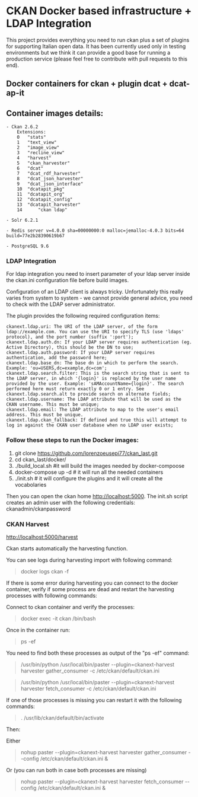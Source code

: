 # CKAN Docker based infrastructure + LDAP Integration

This project provides everything you need to run ckan plus a set of plugins for supporting Italian open data. It has been currently used only in testing environments but we think it can provide a good base for running a production service (please feel free to contribute with pull requests to this end). 

## Docker containers for ckan + plugin dcat + dcat-ap-it

## Container images details:

	- Ckan 2.6.2
		Extensions:
		0	"stats"
		1	"text_view"
		2	"image_view"
		3	"recline_view"
		4	"harvest"
		5	"ckan_harvester"
		6	"dcat"
		7	"dcat_rdf_harvester"
		8	"dcat_json_harvester"
		9	"dcat_json_interface"
		10	"dcatapit_pkg"
		11	"dcatapit_org"
		12	"dcatapit_config"
		13	"dcatapit_harvester"
		14      "ckan ldap"

	- Solr 6.2.1

	- Redis server v=4.0.0 sha=00000000:0 malloc=jemalloc-4.0.3 bits=64 build=77e2b28390619b67

	- PostgreSQL 9.6

### LDAP Integration
For ldap integration you need to insert parameter of your ldap server inside the ckan.ini configuration file before build images.

Configuration of an LDAP client is always tricky. Unfortunately this really varies from system to system - we cannot provide general advice, you need to check with the LDAP server administrator.

The plugin provides the following required configuration items:

    ckanext.ldap.uri: The URI of the LDAP server, of the form ldap://example.com. You can use the URI to specify TLS (use 'ldaps' protocol), and the port number (suffix ':port');
    ckanext.ldap.auth.dn: If your LDAP server requires authentication (eg. Active Directory), this should be the DN to use;
    ckanext.ldap.auth.password: If your LDAP server requires authentication, add the password here;
    ckanext.ldap.base_dn: The base dn in which to perform the search. Example: 'ou=USERS,dc=example,dc=com';
    ckanext.ldap.search.filter: This is the search string that is sent to the LDAP server, in which '{login}' is replaced by the user name provided by the user. Example: 'sAMAccountName={login}'. The search performed here must return exactly 0 or 1 entry. See ckanext.ldap.search.alt to provide search on alternate fields;
    ckanext.ldap.username: The LDAP attribute that will be used as the CKAN username. This must be unique;
    ckanext.ldap.email: The LDAP attribute to map to the user's email address. This must be unique.
    ckanext.ldap.ckan_fallback: If defined and true this will attempt to log in against the CKAN user database when no LDAP user exists;


### Follow these steps to run the Docker images:

1. git clone https://github.com/lorenzoeusepi77/ckan_last.git
2. cd ckan_last/docker/
3. ./build_local.sh #it will build the images needed by docker-compoose
4. docker-compose up -d # it will run all the needed containers
5. ./init.sh # it will configure the plugins and it will create all the vocabolaries

Then you can open the ckan home [http://localhost:5000](http://localhost:5000).
The init.sh script creates an admin user with the following credentials: ckanadmin/ckanpassword


### CKAN Harvest
[http://localhost:5000/harvest](http://localhost:5000/harvest)

Ckan starts automatically the harvesting function.

You can see logs during harvesting import with following command:

> docker logs ckan -f

If there is some error during harvesting you can connect to the docker container,
verify if some process are dead and restart the harvesting processes with following commands:

Connect to ckan container and verify the processes:

> docker exec -it ckan /bin/bash

Once in the container run:

> ps -ef

You need to find both these processes as output of the "ps -ef" command:

> /usr/bin/python /usr/local/bin/paster --plugin=ckanext-harvest harvester gather_consumer -c /etc/ckan/default/ckan.ini

> /usr/bin/python /usr/local/bin/paster --plugin=ckanext-harvest harvester fetch_consumer -c /etc/ckan/default/ckan.ini


If one of those processes is missing you can restart it with the following commands:

> . /usr/lib/ckan/default/bin/activate

Then:

Either

> nohup paster --plugin=ckanext-harvest harvester gather_consumer --config /etc/ckan/default/ckan.ini &

Or (you can run both in case both processes are missing)

> nohup paster --plugin=ckanext-harvest harvester fetch_consumer --config /etc/ckan/default/ckan.ini &
